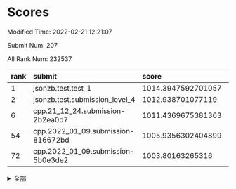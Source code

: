 # Scores

Modified Time: 2022-02-21 12:21:07

Submit Num: 207

All Rank Num: 232537

| rank |               submit               |       score        |       sigma        | pk_num |
| :--- | :--------------------------------- | :----------------- | :----------------- | :----- |
| 1    | jsonzb.test.test_1                 | 1014.3947592701057 | 0.8278267009752931 | 4493   |
| 2    | jsonzb.test.submission_level_4     | 1012.938701077119  | 0.8055690949301791 | 4495   |
| 6    | cpp.21_12_24.submission-2b2ea0d7   | 1011.4369675381363 | 0.7858769965764207 | 4493   |
| 54   | cpp.2022_01_09.submission-816672bd | 1005.9356302404899 | 0.7205539771558682 | 4487   |
| 72   | cpp.2022_01_09.submission-5b0e3de2 | 1003.80163265316   | 0.7152410888141241 | 4490   |


<details>
<summary>全部</summary>

| rank |                 submit                 |       score        |       sigma        | pk_num |
| :--- | :------------------------------------- | :----------------- | :----------------- | :----- |
| 1    | jsonzb.test.test_1                     | 1014.3947592701057 | 0.8278267009752931 | 4493   |
| 2    | jsonzb.test.submission_level_4         | 1012.938701077119  | 0.8055690949301791 | 4495   |
| 3    | gobigger.level_3.submission_level_3_11 | 1012.001290628378  | 0.7860344221545449 | 4494   |
| 4    | gobigger.level_3.submission_level_3_29 | 1011.6074884662479 | 0.8150327124803267 | 4497   |
| 5    | gobigger.level_3.submission_level_3_48 | 1011.5215564744155 | 0.7716695391881049 | 4492   |
| 6    | cpp.21_12_24.submission-2b2ea0d7       | 1011.4369675381363 | 0.7858769965764207 | 4493   |
| 7    | gobigger.level_3.submission_level_3_12 | 1011.2926421294658 | 0.7508304004491588 | 4497   |
| 8    | gobigger.level_3.submission_level_3_33 | 1011.0564458696828 | 0.7943166690686161 | 4499   |
| 9    | gobigger.level_3.submission_level_3_40 | 1011.0482793426822 | 0.7507485341530448 | 4491   |
| 10   | gobigger.level_3.submission_level_3_1  | 1010.6945281855346 | 0.7813599035374122 | 4495   |
| 11   | gobigger.level_3.submission_level_3_31 | 1010.5995841477804 | 0.789208070994289  | 4491   |
| 12   | gobigger.level_3.submission_level_3_42 | 1010.5963246172008 | 0.7682037064902948 | 4486   |
| 13   | gobigger.level_3.submission_level_3_47 | 1010.5895225551282 | 0.7681026143430185 | 4488   |
| 14   | gobigger.level_3.submission_level_3_37 | 1010.4585972519332 | 0.7381847697651575 | 4490   |
| 15   | gobigger.level_3.submission_level_3_46 | 1010.2533744790235 | 0.7588857532871606 | 4491   |
| 16   | gobigger.level_3.submission_level_3_14 | 1010.1937570856625 | 0.7948666956418421 | 4495   |
| 17   | gobigger.level_3.submission_level_3_19 | 1010.1582297033393 | 0.7669343695788041 | 4493   |
| 18   | gobigger.level_3.submission_level_3_2  | 1010.1088238378562 | 0.7775225822471806 | 4493   |
| 19   | gobigger.level_3.submission_level_3_41 | 1010.0573140709761 | 0.7756257678268063 | 4491   |
| 20   | gobigger.level_3.submission_level_3_35 | 1010.0433083343643 | 0.7791757343365382 | 4495   |
| 21   | gobigger.level_3.submission_level_3_45 | 1010.0335855502087 | 0.748340461131923  | 4495   |
| 22   | gobigger.level_3.submission_level_3_26 | 1009.9731136838456 | 0.7505922790943736 | 4495   |
| 23   | gobigger.level_3.submission_level_3_8  | 1009.8959893426313 | 0.7528726753302818 | 4492   |
| 24   | gobigger.level_3.submission_level_3_21 | 1009.8592704276579 | 0.7410238411769536 | 4493   |
| 25   | gobigger.level_3.submission_level_3_16 | 1009.8437389240348 | 0.7562170618593383 | 4490   |
| 26   | gobigger.level_3.submission_level_3_38 | 1009.796502911195  | 0.7637258787930796 | 4495   |
| 27   | gobigger.level_3.submission_level_3_44 | 1009.7868333014234 | 0.7547743366994306 | 4496   |
| 28   | gobigger.level_3.submission_level_3_22 | 1009.7217712987143 | 0.760641410808747  | 4489   |
| 29   | gobigger.level_3.submission_level_3_6  | 1009.7208248768342 | 0.7642246097583583 | 4491   |
| 30   | gobigger.level_3.submission_level_3_17 | 1009.6959057013435 | 0.7622609194977238 | 4497   |
| 31   | gobigger.level_3.submission_level_3_34 | 1009.682018133261  | 0.7448060996554746 | 4492   |
| 32   | gobigger.level_3.submission_level_3_49 | 1009.6408446715511 | 0.7651429717753024 | 4495   |
| 33   | gobigger.level_3.submission_level_3_7  | 1009.6278702515604 | 0.7675408918267117 | 4496   |
| 34   | gobigger.level_3.submission_level_3_24 | 1009.6139166656377 | 0.7607697440443242 | 4493   |
| 35   | gobigger.level_3.submission_level_3_43 | 1009.5907426798233 | 0.7460469432384651 | 4495   |
| 36   | gobigger.level_3.submission_level_3_4  | 1009.5607902569083 | 0.7555754997862083 | 4492   |
| 37   | gobigger.level_3.submission_level_3_10 | 1009.492592410087  | 0.7415049348340617 | 4493   |
| 38   | gobigger.level_3.submission_level_3_32 | 1009.446079409603  | 0.7585357008480063 | 4497   |
| 39   | gobigger.level_3.submission_level_3_5  | 1009.429653931627  | 0.7488437839201386 | 4499   |
| 40   | gobigger.level_3.submission_level_3_27 | 1009.3883689467577 | 0.7544770824143491 | 4491   |
| 41   | gobigger.level_3.submission_level_3_30 | 1009.3870309959132 | 0.7523698146145128 | 4492   |
| 42   | gobigger.level_3.submission_level_3_9  | 1009.3522413937002 | 0.7418406797579878 | 4497   |
| 43   | gobigger.level_3.submission_level_3_23 | 1009.3257124185736 | 0.7552994480324501 | 4490   |
| 44   | gobigger.level_3.submission_level_3_20 | 1009.2854943681006 | 0.7319801116828298 | 4490   |
| 45   | gobigger.level_3.submission_level_3_0  | 1009.2595442856958 | 0.7673585509905197 | 4494   |
| 46   | gobigger.level_3.submission_level_3_28 | 1009.2327162165227 | 0.7798118625383309 | 4499   |
| 47   | gobigger.level_3.submission_level_3_3  | 1009.2234694711798 | 0.7239065903184254 | 4488   |
| 48   | gobigger.level_3.submission_level_3_39 | 1009.1689271138193 | 0.7457920720206613 | 4491   |
| 49   | gobigger.level_3.submission_level_3_18 | 1009.1025372258707 | 0.7490337216473648 | 4497   |
| 50   | gobigger.level_3.submission_level_3_36 | 1009.0501445497981 | 0.7405970600979267 | 4492   |
| 51   | gobigger.level_3.submission_level_3_25 | 1008.6393402902657 | 0.7366296040675617 | 4491   |
| 52   | gobigger.level_3.submission_level_3_15 | 1008.266931319312  | 0.7560433522985661 | 4489   |
| 53   | gobigger.level_3.submission_level_3_13 | 1007.497267241585  | 0.7357981327868727 | 4496   |
| 54   | cpp.2022_01_09.submission-816672bd     | 1005.9356302404899 | 0.7205539771558682 | 4487   |
| 55   | gobigger.level_1.submission_level_1_4  | 1004.8939940362127 | 0.7201929213840821 | 4495   |
| 56   | gobigger.level_1.submission_level_1_32 | 1004.7610219054504 | 0.7227148888969257 | 4489   |
| 57   | gobigger.level_1.submission_level_1_45 | 1004.7244833855102 | 0.7157979465602662 | 4492   |
| 58   | gobigger.level_1.submission_level_1_10 | 1004.5398858071597 | 0.7252375847727169 | 4491   |
| 59   | gobigger.level_1.submission_level_1_47 | 1004.497654059483  | 0.7140823010108241 | 4495   |
| 60   | gobigger.level_1.submission_level_1_6  | 1004.380557204051  | 0.7102595920492749 | 4497   |
| 61   | gobigger.level_1.submission_level_1_44 | 1004.3154875242097 | 0.7187936001692569 | 4491   |
| 62   | gobigger.level_1.submission_level_1_1  | 1004.2660297368326 | 0.7167277809241571 | 4496   |
| 63   | gobigger.level_1.submission_level_1_3  | 1004.1975802142399 | 0.7178868009906136 | 4492   |
| 64   | gobigger.level_1.submission_level_1_16 | 1004.1957181929528 | 0.7219291397806775 | 4493   |
| 65   | gobigger.level_1.submission_level_1_30 | 1004.1510387376561 | 0.7166341158715803 | 4490   |
| 66   | gobigger.level_1.submission_level_1_13 | 1004.1214792206314 | 0.7220638141507989 | 4494   |
| 67   | gobigger.level_1.submission_level_1_18 | 1004.0050866928381 | 0.7256327324551228 | 4489   |
| 68   | gobigger.level_1.submission_level_1_0  | 1003.9840262212695 | 0.712095795419639  | 4494   |
| 69   | gobigger.level_1.submission_level_1_36 | 1003.9571368208171 | 0.7163133339005572 | 4496   |
| 70   | gobigger.level_1.submission_level_1_22 | 1003.854385542272  | 0.7106822570695368 | 4498   |
| 71   | gobigger.level_1.submission_level_1_26 | 1003.8048828387476 | 0.7162605472571563 | 4494   |
| 72   | cpp.2022_01_09.submission-5b0e3de2     | 1003.80163265316   | 0.7152410888141241 | 4490   |
| 73   | gobigger.level_1.submission_level_1_23 | 1003.7617699631792 | 0.7121092076442614 | 4497   |
| 74   | gobigger.level_1.submission_level_1_15 | 1003.5991132699287 | 0.7158906883260638 | 4499   |
| 75   | gobigger.level_1.submission_level_1_41 | 1003.5120274092394 | 0.717603631193029  | 4491   |
| 76   | gobigger.level_1.submission_level_1_8  | 1003.4326266864776 | 0.7094582966249389 | 4494   |
| 77   | gobigger.level_1.submission_level_1_35 | 1003.398869177406  | 0.7103053796707177 | 4489   |
| 78   | gobigger.level_1.submission_level_1_38 | 1003.3734840746487 | 0.7208121547152895 | 4488   |
| 79   | gobigger.level_1.submission_level_1_37 | 1003.373058431643  | 0.7163740893457725 | 4496   |
| 80   | gobigger.level_1.submission_level_1_43 | 1003.3571454920914 | 0.7007707051870363 | 4492   |
| 81   | gobigger.level_1.submission_level_1_48 | 1003.3520310697772 | 0.7075153442025962 | 4487   |
| 82   | gobigger.level_1.submission_level_1_12 | 1003.3314024079867 | 0.7128112105923514 | 4495   |
| 83   | gobigger.level_1.submission_level_1_24 | 1003.2947401004144 | 0.7132617847902359 | 4499   |
| 84   | gobigger.level_1.submission_level_1_17 | 1003.287004088607  | 0.7077367843196517 | 4496   |
| 85   | gobigger.level_1.submission_level_1_5  | 1003.2591257202942 | 0.7208525859101692 | 4494   |
| 86   | gobigger.level_1.submission_level_1_29 | 1003.173270938814  | 0.7180353276578036 | 4495   |
| 87   | gobigger.level_1.submission_level_1_33 | 1003.157444115318  | 0.7113916596391027 | 4494   |
| 88   | gobigger.level_1.submission_level_1_34 | 1003.0733490241605 | 0.714328489015318  | 4494   |
| 89   | gobigger.level_1.submission_level_1_11 | 1003.0182060331244 | 0.7223429250120795 | 4497   |
| 90   | gobigger.level_1.submission_level_1_40 | 1002.9874138297644 | 0.7165284316700472 | 4493   |
| 91   | gobigger.level_1.submission_level_1_27 | 1002.9546748608427 | 0.7266246014864454 | 4492   |
| 92   | gobigger.level_1.submission_level_1_31 | 1002.9335203077037 | 0.7174624824956498 | 4491   |
| 93   | gobigger.level_1.submission_level_1_2  | 1002.9311549912627 | 0.7270145556252657 | 4496   |
| 94   | gobigger.level_1.submission_level_1_28 | 1002.9172583492534 | 0.7342947152707228 | 4495   |
| 95   | gobigger.level_1.submission_level_1_14 | 1002.8706915213463 | 0.7171136343736851 | 4494   |
| 96   | gobigger.level_1.submission_level_1_25 | 1002.7895871895726 | 0.7129300896528669 | 4496   |
| 97   | gobigger.level_1.submission_level_1_49 | 1002.7676487541046 | 0.7187119903471594 | 4496   |
| 98   | gobigger.level_1.submission_level_1_19 | 1002.7300586048414 | 0.7102834541851417 | 4499   |
| 99   | gobigger.level_1.submission_level_1_46 | 1002.6090627186313 | 0.7053986707644836 | 4494   |
| 100  | gobigger.level_1.submission_level_1_42 | 1002.5304660042168 | 0.7102840672592474 | 4492   |
| 101  | gobigger.level_1.submission_level_1_21 | 1002.3765354969825 | 0.7104461861220838 | 4499   |
| 102  | gobigger.level_1.submission_level_1_9  | 1002.2985186123876 | 0.7111813373093447 | 4488   |
| 103  | gobigger.level_1.submission_level_1_39 | 1001.9139278299664 | 0.7144510874611024 | 4495   |
| 104  | gobigger.level_1.submission_level_1_20 | 1001.9045860307589 | 0.7123140171798297 | 4489   |
| 105  | gobigger.level_1.submission_level_1_7  | 1001.7994904518367 | 0.7162731150063701 | 4491   |
| 106  | gobigger.random.submission_random_32   | 997.4876365379902  | 0.7045802511775896 | 4494   |
| 107  | gobigger.random.submission_random_12   | 996.9074186675311  | 0.6988177529589108 | 4490   |
| 108  | gobigger.random.submission_random_5    | 996.8967307888075  | 0.715726641768532  | 4496   |
| 109  | gobigger.random.submission_random_18   | 996.7740755811018  | 0.701698181181463  | 4497   |
| 110  | gobigger.random.submission_random_36   | 996.6756682563681  | 0.6997065750884397 | 4494   |
| 111  | gobigger.random.submission_random_19   | 996.6548045720914  | 0.7126821170355722 | 4493   |
| 112  | gobigger.random.submission_random_42   | 996.6528103754774  | 0.7105785604521138 | 4493   |
| 113  | gobigger.random.submission_random_27   | 996.538220834004   | 0.7106577722626194 | 4495   |
| 114  | gobigger.random.submission_random_47   | 996.5246159947153  | 0.7127645942846489 | 4496   |
| 115  | gobigger.random.submission_random_30   | 996.5055957915498  | 0.7058270235422734 | 4494   |
| 116  | gobigger.random.submission_random_1    | 996.3965081956695  | 0.7016710309177042 | 4484   |
| 117  | gobigger.random.submission_random_41   | 996.3699298412142  | 0.7122216790525385 | 4491   |
| 118  | gobigger.random.submission_random_25   | 996.3099443013364  | 0.7193470975566698 | 4495   |
| 119  | gobigger.random.submission_random_13   | 996.2826457424329  | 0.7123873434439953 | 4492   |
| 120  | gobigger.random.submission_random_17   | 996.2746905796986  | 0.7025566791995191 | 4495   |
| 121  | gobigger.random.submission_random_7    | 996.2520671705473  | 0.7047503478692858 | 4495   |
| 122  | gobigger.random.submission_random_38   | 996.2098376190945  | 0.709274649391991  | 4493   |
| 123  | gobigger.random.submission_random_28   | 996.2060517365004  | 0.7246506656437778 | 4498   |
| 124  | gobigger.random.submission_random_15   | 996.1708240076894  | 0.6979343274073422 | 4495   |
| 125  | gobigger.random.submission_random_31   | 996.1393391505047  | 0.7098910071518916 | 4494   |
| 126  | gobigger.random.submission_random_48   | 996.1077840053387  | 0.7011270103063404 | 4490   |
| 127  | gobigger.random.submission_random_43   | 996.0354000539581  | 0.7111902724726249 | 4489   |
| 128  | gobigger.random.submission_random_24   | 996.0016736427214  | 0.7179971466357018 | 4497   |
| 129  | gobigger.random.submission_random_46   | 995.9947568517944  | 0.7117149146725703 | 4497   |
| 130  | gobigger.random.submission_random_23   | 995.9007799987627  | 0.7095186645508392 | 4491   |
| 131  | gobigger.random.submission_random_21   | 995.8883208329653  | 0.703867509489881  | 4489   |
| 132  | gobigger.random.submission_random_16   | 995.8711379766615  | 0.7165176227557934 | 4495   |
| 133  | gobigger.random.submission_random_11   | 995.8341944037487  | 0.7074055829861957 | 4498   |
| 134  | gobigger.random.submission_random_45   | 995.7639598630535  | 0.7061485926801202 | 4494   |
| 135  | gobigger.random.submission_random_26   | 995.7391126957393  | 0.7102837392251734 | 4499   |
| 136  | gobigger.random.submission_random_35   | 995.6701479608626  | 0.7122141641587444 | 4490   |
| 137  | gobigger.random.submission_random_40   | 995.6395458423674  | 0.7151996397095405 | 4496   |
| 138  | gobigger.random.submission_random_20   | 995.6198319910433  | 0.7110897925143673 | 4495   |
| 139  | gobigger.random.submission_random_29   | 995.5860323835003  | 0.7218597753719298 | 4492   |
| 140  | gobigger.random.submission_random_33   | 995.52780620289    | 0.7227354155555825 | 4496   |
| 141  | gobigger.random.submission_random_22   | 995.4726481001074  | 0.7210011065175521 | 4496   |
| 142  | gobigger.random.submission_random_10   | 995.3657840492516  | 0.7196353414701353 | 4492   |
| 143  | gobigger.random.submission_random_44   | 995.3194123669898  | 0.7178934936724809 | 4496   |
| 144  | gobigger.random.submission_random_49   | 995.3169935953863  | 0.7136310459564559 | 4496   |
| 145  | gobigger.random.submission_random_4    | 995.2519511190743  | 0.7369724478444573 | 4494   |
| 146  | gobigger.random.submission_random_39   | 995.1841468384841  | 0.711047047311179  | 4489   |
| 147  | gobigger.random.submission_random_0    | 995.153841662243   | 0.7098476733817581 | 4493   |
| 148  | gobigger.random.submission_random_2    | 995.1102544206996  | 0.7099286462121626 | 4496   |
| 149  | gobigger.random.submission_random_6    | 994.9598210582982  | 0.7299827336251045 | 4491   |
| 150  | gobigger.random.submission_random_3    | 994.9170305376185  | 0.7233016022101868 | 4493   |
| 151  | gobigger.random.submission_random_9    | 994.8239667218885  | 0.7307469695031715 | 4499   |
| 152  | gobigger.random.submission_random_8    | 994.8038042034941  | 0.712586106397062  | 4493   |
| 153  | gobigger.random.submission_random_37   | 994.7174703703485  | 0.7210267983760523 | 4488   |
| 154  | gobigger.random.submission_random_34   | 994.282391153236   | 0.7110341187988269 | 4489   |
| 155  | gobigger.random.submission_random_14   | 994.2740691678118  | 0.7160985995075534 | 4496   |
| 156  | gobigger.level_2.submission_level_2_40 | 993.9752019474906  | 0.7273222793814067 | 4497   |
| 157  | gobigger.level_2.submission_level_2_49 | 993.6903798357033  | 0.7211303087180103 | 4499   |
| 158  | gobigger.level_2.submission_level_2_18 | 993.6254058036392  | 0.7214379588743417 | 4496   |
| 159  | gobigger.level_2.submission_level_2_3  | 993.5484841288941  | 0.7388320068774845 | 4491   |
| 160  | gobigger.level_2.submission_level_2_36 | 993.5084571470886  | 0.7302495188337459 | 4492   |
| 161  | gobigger.level_2.submission_level_2_45 | 993.3654735455173  | 0.7428200877519489 | 4489   |
| 162  | gobigger.level_2.submission_level_2_6  | 993.3035441572467  | 0.7352544395459266 | 4497   |
| 163  | gobigger.level_2.submission_level_2_10 | 993.2363905309741  | 0.7352701944641672 | 4488   |
| 164  | gobigger.level_2.submission_level_2_47 | 993.1973952534872  | 0.7335805057903875 | 4493   |
| 165  | gobigger.level_2.submission_level_2_13 | 993.1791803015793  | 0.7316129217835134 | 4489   |
| 166  | gobigger.level_2.submission_level_2_44 | 993.149295453363   | 0.7340930318611556 | 4495   |
| 167  | gobigger.level_2.submission_level_2_17 | 993.0000596513386  | 0.7221539265099685 | 4493   |
| 168  | gobigger.level_2.submission_level_2_31 | 992.9106251978619  | 0.7294347453830471 | 4499   |
| 169  | gobigger.level_2.submission_level_2_30 | 992.9067165735796  | 0.7320809565482983 | 4488   |
| 170  | gobigger.level_2.submission_level_2_29 | 992.8168315123771  | 0.7263961711891318 | 4495   |
| 171  | gobigger.level_2.submission_level_2_11 | 992.7328977894745  | 0.7362074780980146 | 4492   |
| 172  | gobigger.level_2.submission_level_2_22 | 992.6944046892373  | 0.7412592538666284 | 4497   |
| 173  | gobigger.level_2.submission_level_2_41 | 992.611154350402   | 0.7399634334165348 | 4491   |
| 174  | gobigger.level_2.submission_level_2_42 | 992.5622869936224  | 0.7292969587721637 | 4496   |
| 175  | gobigger.level_2.submission_level_2_15 | 992.4846522748138  | 0.7243532327629533 | 4495   |
| 176  | gobigger.level_2.submission_level_2_12 | 992.3348525096219  | 0.7395848899884774 | 4494   |
| 177  | gobigger.level_2.submission_level_2_0  | 992.3197503511511  | 0.7319596225432424 | 4495   |
| 178  | gobigger.level_2.submission_level_2_37 | 992.2074632052245  | 0.7371237202167402 | 4491   |
| 179  | gobigger.level_2.submission_level_2_26 | 992.1951005384557  | 0.7438929472401132 | 4494   |
| 180  | gobigger.level_2.submission_level_2_19 | 992.1622137897189  | 0.7522655339576653 | 4494   |
| 181  | gobigger.level_2.submission_level_2_16 | 992.1248018404668  | 0.7369625824581015 | 4491   |
| 182  | gobigger.level_2.submission_level_2_38 | 992.1126828809134  | 0.7353249682926055 | 4494   |
| 183  | gobigger.level_2.submission_level_2_7  | 992.0859869443599  | 0.7439006715141575 | 4495   |
| 184  | gobigger.level_2.submission_level_2_5  | 991.9927661944425  | 0.7302783467047954 | 4500   |
| 185  | gobigger.level_2.submission_level_2_9  | 991.9173595760509  | 0.7561123680251975 | 4494   |
| 186  | gobigger.level_2.submission_level_2_48 | 991.877422084999   | 0.7693255053308083 | 4496   |
| 187  | gobigger.level_2.submission_level_2_1  | 991.8492039655392  | 0.7308208164816424 | 4492   |
| 188  | gobigger.level_2.submission_level_2_34 | 991.731016056318   | 0.7490023127032155 | 4496   |
| 189  | gobigger.level_2.submission_level_2_23 | 991.7063952619771  | 0.7444522724244005 | 4498   |
| 190  | gobigger.level_2.submission_level_2_8  | 991.6101371669324  | 0.7475611536301584 | 4494   |
| 191  | gobigger.level_2.submission_level_2_25 | 991.5467166989396  | 0.7393206844607937 | 4489   |
| 192  | gobigger.level_2.submission_level_2_39 | 991.4334469789113  | 0.7451339969910095 | 4491   |
| 193  | gobigger.level_2.submission_level_2_4  | 991.38704337473    | 0.7448553601885112 | 4492   |
| 194  | gobigger.level_2.submission_level_2_32 | 991.3026122171763  | 0.7578611422885108 | 4488   |
| 195  | gobigger.level_2.submission_level_2_24 | 991.2876057341363  | 0.781191192533973  | 4491   |
| 196  | gobigger.level_2.submission_level_2_46 | 991.2196630068794  | 0.7621691827480904 | 4494   |
| 197  | gobigger.level_2.submission_level_2_28 | 991.094320293565   | 0.76887737240969   | 4492   |
| 198  | gobigger.level_2.submission_level_2_35 | 991.026454977617   | 0.7512575623679777 | 4497   |
| 199  | gobigger.level_2.submission_level_2_20 | 990.958336254645   | 0.7833519213149136 | 4491   |
| 200  | gobigger.level_2.submission_level_2_2  | 990.9517799970911  | 0.739925259609957  | 4494   |
| 201  | gobigger.level_2.submission_level_2_21 | 990.7588739450284  | 0.7490972540058929 | 4497   |
| 202  | gobigger.level_2.submission_level_2_14 | 990.7088335130434  | 0.7539873643537197 | 4490   |
| 203  | gobigger.level_2.submission_level_2_43 | 990.3277860837209  | 0.7639910980926892 | 4493   |
| 204  | gobigger.level_2.submission_level_2_33 | 989.9188017492664  | 0.7784847203655048 | 4493   |
| 205  | gobigger.level_2.submission_level_2_27 | 989.8788720986672  | 0.7955641972986047 | 4494   |
| 206  | gobigger.none.submission_none_0        | 979.9581338817082  | 1.20006217134791   | 4495   |
| 207  | gobigger.none.submission_none_1        | 977.4458576952319  | 1.341796939226803  | 4496   |

</details>